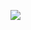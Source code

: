 ![](https://github.com/kenzo0619/Coursera/blob/master/Reinforcement_Learning_Specialization/Course_1_Fundamentals_of_Reinforcement_Learning/Week4/RL_week4_quiz_Dynamic_Programming.png)
